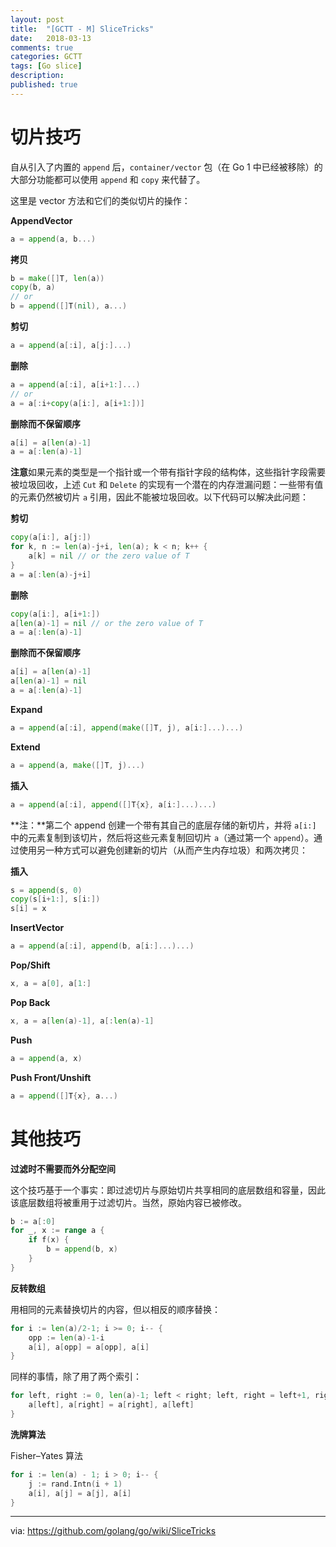 ```yaml
---
layout: post
title:  "[GCTT - M] SliceTricks"
date:   2018-03-13
comments: true
categories: GCTT
tags: [Go slice]
description:
published: true
---
```


# 切片技巧

自从引入了内置的 `append` 后，`container/vector` 包（在 Go 1 中已经被移除）的大部分功能都可以使用 `append` 和 `copy` 来代替了。

这里是 vector 方法和它们的类似切片的操作：

**AppendVector**

```go
a = append(a, b...)
```

**拷贝**

```go
b = make([]T, len(a))
copy(b, a)
// or
b = append([]T(nil), a...)
```

**剪切**

```go
a = append(a[:i], a[j:]...)
```

**删除**

```go
a = append(a[:i], a[i+1:]...)
// or
a = a[:i+copy(a[i:], a[i+1:])]
```

**删除而不保留顺序**

```go
a[i] = a[len(a)-1]
a = a[:len(a)-1]
```

**注意**如果元素的类型是一个指针或一个带有指针字段的结构体，这些指针字段需要被垃圾回收，上述 `Cut` 和 `Delete` 的实现有一个潜在的内存泄漏问题：一些带有值的元素仍然被切片 `a` 引用，因此不能被垃圾回收。以下代码可以解决此问题：

**剪切**

```go
copy(a[i:], a[j:])
for k, n := len(a)-j+i, len(a); k < n; k++ {
    a[k] = nil // or the zero value of T
}
a = a[:len(a)-j+i]
```

**删除**

```go
copy(a[i:], a[i+1:])
a[len(a)-1] = nil // or the zero value of T
a = a[:len(a)-1]
```

**删除而不保留顺序**

```go
a[i] = a[len(a)-1]
a[len(a)-1] = nil
a = a[:len(a)-1]
```

**Expand**

```go
a = append(a[:i], append(make([]T, j), a[i:]...)...)
```

**Extend**

```go
a = append(a, make([]T, j)...)
```

**插入**

```go
a = append(a[:i], append([]T{x}, a[i:]...)...)
```

**注：**第二个 append 创建一个带有其自己的底层存储的新切片，并将 `a[i:]` 中的元素复制到该切片，然后将这些元素复制回切片 `a`（通过第一个 `append`）。通过使用另一种方式可以避免创建新的切片（从而产生内存垃圾）和两次拷贝：

**插入**

```go
s = append(s, 0)
copy(s[i+1:], s[i:])
s[i] = x
```

**InsertVector**

```go
a = append(a[:i], append(b, a[i:]...)...)
```

**Pop/Shift**

```go
x, a = a[0], a[1:]
```

**Pop Back**

```go
x, a = a[len(a)-1], a[:len(a)-1]
```

**Push**

```go
a = append(a, x)
```

**Push Front/Unshift**

```go
a = append([]T{x}, a...)
```

# 其他技巧

**过滤时不需要而外分配空间**

这个技巧基于一个事实：即过滤切片与原始切片共享相同的底层数组和容量，因此该底层数组将被重用于过滤切片。当然，原始内容已被修改。

```go
b := a[:0]
for _, x := range a {
    if f(x) {
        b = append(b, x)
    }
}
```

**反转数组**

用相同的元素替换切片的内容，但以相反的顺序替换：

```go
for i := len(a)/2-1; i >= 0; i-- {
    opp := len(a)-1-i
    a[i], a[opp] = a[opp], a[i]
}
```

同样的事情，除了用了两个索引：

```go
for left, right := 0, len(a)-1; left < right; left, right = left+1, right-1 {
    a[left], a[right] = a[right], a[left]
}
```

**洗牌算法**

Fisher–Yates 算法

```go
for i := len(a) - 1; i > 0; i-- {
    j := rand.Intn(i + 1)
    a[i], a[j] = a[j], a[i]
}
```

----------------

via: https://github.com/golang/go/wiki/SliceTricks
